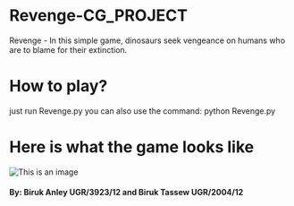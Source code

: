 # Revenge-CG_PROJECT
Revenge - In this simple game,  dinosaurs seek vengeance on humans who are to blame for their extinction. 

# How to play?
just run Revenge.py
you can also use the command:
  python Revenge.py
  
 # Here is what the game looks like
 
 ![This is an image](https://github.com/Biruk-Tassew/Revenge-CG_PROJECT/dev/assets/readMe_files/front.png)
#### By: Biruk Anley UGR/3923/12 and Biruk Tassew UGR/2004/12
